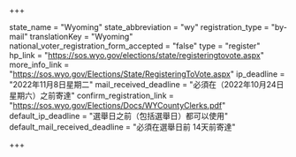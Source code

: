 +++

state_name = "Wyoming"
state_abbreviation = "wy"
registration_type = "by-mail"
translationKey = "Wyoming"
national_voter_registration_form_accepted = "false"
type = "register"
hp_link = "https://sos.wyo.gov/elections/state/registeringtovote.aspx"
more_info_link = "https://sos.wyo.gov/Elections/State/RegisteringToVote.aspx"
ip_deadline = "2022年11月8日星期二"
mail_received_deadline = "必須在（2022年10月24日星期六）之前寄達"
confirm_registration_link = "https://sos.wyo.gov/Elections/Docs/WYCountyClerks.pdf"
default_ip_deadline = "選舉日之前（包括選舉日）都可以使用"
default_mail_received_deadline = "必須在選舉日前 14天前寄達"

+++